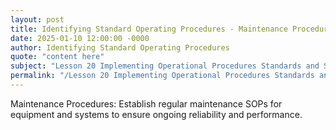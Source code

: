 ```yaml
---
layout: post
title: Identifying Standard Operating Procedures - Maintenance Procedures
date: 2025-01-10 12:00:00 -0000
author: Identifying Standard Operating Procedures
quote: "content here"
subject: "Lesson 20 Implementing Operational Procedures Standards and Specifications"
permalink: "/Lesson 20 Implementing Operational Procedures Standards and Specifications/Identifying Standard Operating Procedures/Identifying Standard Operating Procedures - Maintenance Procedures"
---
```


Maintenance Procedures: Establish regular maintenance SOPs for equipment and systems to ensure ongoing reliability and performance.
